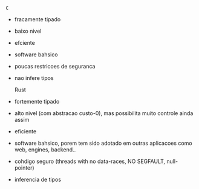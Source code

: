 	C
- fracamente tipado
- baixo nivel
- efciente
- software bahsico
- poucas restricoes de seguranca
- nao infere tipos

	Rust
- fortemente tipado
- alto nivel (com abstracao custo-0), mas possibilita muito controle
ainda assim
- eficiente
- software bahsico, porem tem sido adotado em outras aplicacoes como
	web, engines, backend..
- cohdigo seguro (threads with no data-races, NO SEGFAULT, null-pointer)
- inferencia de tipos
